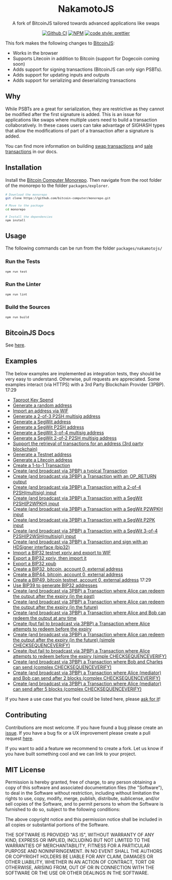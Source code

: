 <div align="center">
  <h1>NakamotoJS</h1>
  <p>
    A fork of BitcoinJS tailored towards advanced applications like swaps
  </p>
</div>

<div align="center">

  <a href="">[![Github CI](https://github.com/bitcoinjs/bitcoinjs-lib/actions/workflows/main_ci.yml/badge.svg)](https://github.com/bitcoinjs/bitcoinjs-lib/actions/workflows/main_ci.yml)</a>
  <a href="">![NPM](https://img.shields.io/npm/v/@bitcoin-computer/nakamotojs.svg)</a>
  <a href="">[![code style: prettier](https://img.shields.io/badge/code_style-prettier-ff69b4.svg?style=flat-square)](https://github.com/prettier/prettier)</a>

</div>

This fork makes the following changes to <a href="https://github.com/bitcoinjs/bitcoinjs-lib/" target="_blank">BitcoinJS</a>:
* Works in the browser
* Supports Litecoin in addition to Bitcoin (support for Dogecoin coming soon)
* Adds support for signing transactions (BitcoinJS can only sign PSBTs).
* Adds support for updating inputs and outputs
* Adds support for serializing and deserializing transactions

## Why

While PSBTs are a great for serialization, they are restrictive as they cannot be modified after the first signature is added. This is an issue for applications like swaps where multiple users need to build a transaction collaboratively. In these cases users can take advantage of SIGHASH types that allow the modifications of part of a transaction after a signature is added.

You can find more information on building [swap transactions](https://docs.bitcoincomputer.io/examples/swap/) and [sale transactions](https://docs.bitcoincomputer.io/examples/sale/) in our docs.

## Installation

Install the [Bitcoin Computer Monorepo](https://github.com/bitcoin-computer/monorepo). Then navigate from the root folder of the monorepo to the folder `packages/explorer`.

<font size=1>

```sh
# Download the monorepo
git clone https://github.com/bitcoin-computer/monorepo.git

# Move to the package
cd monorepo

# Install the dependencies
npm install
```

</font>

## Usage

The following commands can be run from the folder `packages/nakamotojs/`

### Run the Tests

<font size=1>

```bash
npm run test
```

</font>

### Run the Linter

<font size=1>

```bash
npm run lint
```

</font>

### Build the Sources

<font size=1>

```bash
npm run build
```

</font>


## BitcoinJS Docs

See [here](https://github.com/bitcoinjs/bitcoinjs-lib).

## Examples

The below examples are implemented as integration tests, they should be very easy to understand.
Otherwise, pull requests are appreciated.
Some examples interact (via HTTPS) with a 3rd Party Blockchain Provider (3PBP).
17:29
- [Taproot Key Spend](https://github.com/bitcoin-computer/nakamotojs/tree/master/test/integration/taproot.spec.ts)
- [Generate a random address](https://github.com/bitcoin-computer/nakamotojs/tree/master/test/integration/addresses.spec.ts)
- [Import an address via WIF](https://github.com/bitcoin-computer/nakamotojs/tree/master/test/integration/addresses.spec.ts)
- [Generate a 2-of-3 P2SH multisig address](https://github.com/bitcoin-computer/nakamotojs/tree/master/test/integration/addresses.spec.ts)
- [Generate a SegWit address](https://github.com/bitcoin-computer/nakamotojs/tree/master/test/integration/addresses.spec.ts)
- [Generate a SegWit P2SH address](https://github.com/bitcoin-computer/nakamotojs/tree/master/test/integration/addresses.spec.ts)
- [Generate a SegWit 3-of-4 multisig address](https://github.com/bitcoin-computer/nakamotojs/tree/master/test/integration/addresses.spec.ts)
- [Generate a SegWit 2-of-2 P2SH multisig address](https://github.com/bitcoin-computer/nakamotojs/tree/master/test/integration/addresses.spec.ts)
- [Support the retrieval of transactions for an address (3rd party blockchain)](https://github.com/bitcoin-computer/nakamotojs/tree/master/test/integration/addresses.spec.ts)
- [Generate a Testnet address](https://github.com/bitcoin-computer/nakamotojs/tree/master/test/integration/addresses.spec.ts)
- [Generate a Litecoin address](https://github.com/bitcoin-computer/nakamotojs/tree/master/test/integration/addresses.spec.ts)
- [Create a 1-to-1 Transaction](https://github.com/bitcoin-computer/nakamotojs/tree/master/test/integration/transactions.spec.ts)
- [Create (and broadcast via 3PBP) a typical Transaction](https://github.com/bitcoin-computer/nakamotojs/tree/master/test/integration/transactions.spec.ts)
- [Create (and broadcast via 3PBP) a Transaction with an OP_RETURN output](https://github.com/bitcoin-computer/nakamotojs/tree/master/test/integration/transactions.spec.ts)
- [Create (and broadcast via 3PBP) a Transaction with a 2-of-4 P2SH(multisig) input](https://github.com/bitcoin-computer/nakamotojs/tree/master/test/integration/transactions.spec.ts)
- [Create (and broadcast via 3PBP) a Transaction with a SegWit P2SH(P2WPKH) input](https://github.com/bitcoin-computer/nakamotojs/tree/master/test/integration/transactions.spec.ts)
- [Create (and broadcast via 3PBP) a Transaction with a SegWit P2WPKH input](https://github.com/bitcoin-computer/nakamotojs/tree/master/test/integration/transactions.spec.ts)
- [Create (and broadcast via 3PBP) a Transaction with a SegWit P2PK input](https://github.com/bitcoin-computer/nakamotojs/tree/master/test/integration/transactions.spec.ts)
- [Create (and broadcast via 3PBP) a Transaction with a SegWit 3-of-4 P2SH(P2WSH(multisig)) input](https://github.com/bitcoin-computer/nakamotojs/tree/master/test/integration/transactions.spec.ts)
- [Create (and broadcast via 3PBP) a Transaction and sign with an HDSigner interface (bip32)](https://github.com/bitcoin-computer/nakamotojs/tree/master/test/integration/transactions.spec.ts)
- [Import a BIP32 testnet xpriv and export to WIF](https://github.com/bitcoin-computer/nakamotojs/tree/master/test/integration/bip32.spec.ts)
- [Export a BIP32 xpriv, then import it](https://github.com/bitcoin-computer/nakamotojs/tree/master/test/integration/bip32.spec.ts)
- [Export a BIP32 xpub](https://github.com/bitcoin-computer/nakamotojs/tree/master/test/integration/bip32.spec.ts)
- [Create a BIP32, bitcoin, account 0, external address](https://github.com/bitcoin-computer/nakamotojs/tree/master/test/integration/bip32.spec.ts)
- [Create a BIP44, bitcoin, account 0, external address](https://github.com/bitcoin-computer/nakamotojs/tree/master/test/integration/bip32.spec.ts)
- [Create a BIP49, bitcoin testnet, account 0, external address](https://github.com/bitcoin-computer/nakamotojs/tree/master/test/integration/bip32.spec.ts)
17:29
- [Use BIP39 to generate BIP32 addresses](https://github.com/bitcoin-computer/nakamotojs/tree/master/test/integration/bip32.spec.ts)
- [Create (and broadcast via 3PBP) a Transaction where Alice can redeem the output after the expiry (in the past)](https://github.com/bitcoin-computer/nakamotojs/tree/master/test/integration/cltv.spec.ts)
- [Create (and broadcast via 3PBP) a Transaction where Alice can redeem the output after the expiry (in the future)](https://github.com/bitcoin-computer/nakamotojs/tree/master/test/integration/cltv.spec.ts)
- [Create (and broadcast via 3PBP) a Transaction where Alice and Bob can redeem the output at any time](https://github.com/bitcoin-computer/nakamotojs/tree/master/test/integration/cltv.spec.ts)
- [Create (but fail to broadcast via 3PBP) a Transaction where Alice attempts to redeem before the expiry](https://github.com/bitcoin-computer/nakamotojs/tree/master/test/integration/cltv.spec.ts)
- [Create (and broadcast via 3PBP) a Transaction where Alice can redeem the output after the expiry (in the future) (simple CHECKSEQUENCEVERIFY)](https://github.com/bitcoin-computer/nakamotojs/tree/master/test/integration/csv.spec.ts)
- [Create (but fail to broadcast via 3PBP) a Transaction where Alice attempts to redeem before the expiry (simple CHECKSEQUENCEVERIFY)](https://github.com/bitcoin-computer/nakamotojs/tree/master/test/integration/csv.spec.ts)
- [Create (and broadcast via 3PBP) a Transaction where Bob and Charles can send (complex CHECKSEQUENCEVERIFY)](https://github.com/bitcoin-computer/nakamotojs/tree/master/test/integration/csv.spec.ts)
- [Create (and broadcast via 3PBP) a Transaction where Alice (mediator) and Bob can send after 2 blocks (complex CHECKSEQUENCEVERIFY)](https://github.com/bitcoin-computer/nakamotojs/tree/master/test/integration/csv.spec.ts)
- [Create (and broadcast via 3PBP) a Transaction where Alice (mediator) can send after 5 blocks (complex CHECKSEQUENCEVERIFY)](https://github.com/bitcoin-computer/nakamotojs/tree/master/test/integration/csv.spec.ts)

If you have a use case that you feel could be listed here, please [ask for it](https://github.com/bitcoinjs/bitcoinjs-lib/issues/new)!

## Contributing

Contributions are most welcome. If you have found a bug please create an [issue](https://github.com/bitcoin-computer/monorepo/issues). If you have a bug fix or a UX improvement please create a pull request [here](https://github.com/bitcoin-computer/monorepo/pulls).

If you want to add a feature we recommend to create a fork. Let us know if you have built something cool and we can link to your project.

## MIT License

Permission is hereby granted, free of charge, to any person obtaining a copy of this software and associated documentation files (the "Software"), to deal in the Software without restriction, including without limitation the rights to use, copy, modify, merge, publish, distribute, sublicense, and/or sell copies of the Software, and to permit persons to whom the Software is furnished to do so, subject to the following conditions:

The above copyright notice and this permission notice shall be included in all copies or substantial portions of the Software.

THE SOFTWARE IS PROVIDED "AS IS", WITHOUT WARRANTY OF ANY KIND, EXPRESS OR IMPLIED, INCLUDING BUT NOT LIMITED TO THE WARRANTIES OF MERCHANTABILITY, FITNESS FOR A PARTICULAR PURPOSE AND NONINFRINGEMENT. IN NO EVENT SHALL THE AUTHORS OR COPYRIGHT HOLDERS BE LIABLE FOR ANY CLAIM, DAMAGES OR OTHER LIABILITY, WHETHER IN AN ACTION OF CONTRACT, TORT OR OTHERWISE, ARISING FROM, OUT OF OR IN CONNECTION WITH THE SOFTWARE OR THE USE OR OTHER DEALINGS IN THE SOFTWARE.

[node]: https://github.com/bitcoin-computer/monorepo/tree/main/packages/node
